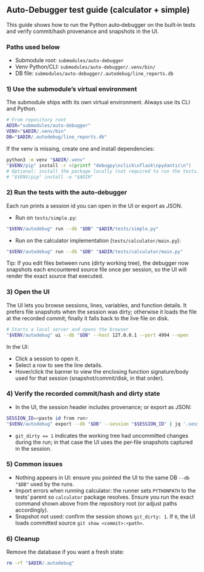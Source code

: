 ## Auto-Debugger test guide (calculator + simple)

This guide shows how to run the Python auto‑debugger on the built‑in tests and verify commit/hash provenance and snapshots in the UI.

### Paths used below
- Submodule root: `submodules/auto-debugger`
- Venv Python/CLI: `submodules/auto-debugger/.venv/bin/`
- DB file: `submodules/auto-debugger/.autodebug/line_reports.db`

### 1) Use the submodule’s virtual environment
The submodule ships with its own virtual environment. Always use its CLI and Python.

```bash
# From repository root
ADIR="submodules/auto-debugger"
VENV="$ADIR/.venv/bin"
DB="$ADIR/.autodebug/line_reports.db"
```

If the venv is missing, create one and install dependencies:
```bash
python3 -m venv "$ADIR/.venv"
"$VENV/pip" install -r <(printf "debugpy\nclick\nflask\npydantic\n")
# Optional: install the package locally (not required to run the tests)
# "$VENV/pip" install -e "$ADIR"
```

### 2) Run the tests with the auto‑debugger
Each run prints a session id you can open in the UI or export as JSON.

- Run on `tests/simple.py`:
```bash
"$VENV/autodebug" run --db "$DB" "$ADIR/tests/simple.py"
```

- Run on the calculator implementation (`tests/calculator/main.py`):
```bash
"$VENV/autodebug" run --db "$DB" "$ADIR/tests/calculator/main.py"
```

Tip: If you edit files between runs (dirty working tree), the debugger now snapshots each encountered source file once per session, so the UI will render the exact source that executed.

### 3) Open the UI
The UI lets you browse sessions, lines, variables, and function details. It prefers file snapshots when the session was dirty; otherwise it loads the file at the recorded commit; finally it falls back to the live file on disk.

```bash
# Starts a local server and opens the browser
"$VENV/autodebug" ui --db "$DB" --host 127.0.0.1 --port 4994 --open
```

In the UI:
- Click a session to open it.
- Select a row to see the line details.
- Hover/click the banner to view the enclosing function signature/body used for that session (snapshot/commit/disk, in that order).

### 4) Verify the recorded commit/hash and dirty state
- In the UI, the session header includes provenance; or export as JSON:
```bash
SESSION_ID=<paste id from run>
"$VENV/autodebug" export --db "$DB" --session "$SESSION_ID" | jq '.session_info | {git_root, git_commit, git_dirty}'
```
- `git_dirty == 1` indicates the working tree had uncommitted changes during the run; in that case the UI uses the per‑file snapshots captured in the session.

### 5) Common issues
- Nothing appears in UI: ensure you pointed the UI to the same DB `--db "$DB"` used by the runs.
- Import errors when running calculator: the runner sets `PYTHONPATH` to the tests’ parent so `calculator` package resolves. Ensure you run the exact command shown above from the repository root (or adjust paths accordingly).
- Snapshot not used: confirm the session shows `git_dirty: 1`. If `0`, the UI loads committed source `git show <commit>:<path>`.

### 6) Cleanup
Remove the database if you want a fresh state:
```bash
rm -rf "$ADIR/.autodebug"
```

